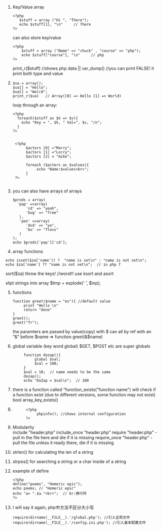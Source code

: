 1.  Key/Value array
     ```
    <?php 
        $stuff = array ("Hi ", "There");
        echo $stuff[1], "\n"     // There
    ?>
    ```
    can also store key/value
    
    ```
    <?php 
        $stuff = array ("Name" => "chuck" , "course" => "php");
        echo $stuff["course"], "\n"     // php
    ?>
    ```
    
    print_r($stuff) //shows php data || var_dump()   //you can print FALSE! it print both type and value
    
    
 2. 
    ```
    $va = array();
    $va[] = "Hello";
    $va[] = "Wolrd";
    print_r($va)   // Array([0] => Hello [1] => World)
    ```
    loop through an array:
    ```
    <?php
      foreach($stuff as $k => $v){
        echo "Key = ", $k, " Val=", $v, "/n";
      }
    ?>
    
    
     <?php
          $actors [0] ="Marry";
          $actors [1] ="Lorry";
          $actors [2] = "mike";

          foreach ($actors as $values){
               echo "Name:$values<br>"; 
          }
     ?>
 
    
    ```
 3. you can also have arrays of arrays

    ``` 
    $prods = array(
      'pap' =>array(
          'cd' => "yeah",
          'bug' => "free"
       ),
       'pen' =>array(
          'dvd' => "ya",
          'bu' => "fless"
       )
    );
    echo $prods['pap']['cd'];
    ```
    
4. array functions
  ```
  echo isset($za['name']) ?  "name is set\n" : "name is not set\n";
  echo $za['name'] ?? "name is not set\n";  // in php 7
  ```
   sort($za) throw the keys! //worst!!  use ksort and asort
   
   slipt strings into array  $tmp = explode(' ', $inp);
   

5. functions
     ```
     function greet($name = "es"){ //default value
          print "Hello \n"
          return "done"
     }
     greet();
     greet("fr");
     ```
     
   the paramters are passed by value(copy) with $
   can all by ref with an "&" before $name =>  function greet(&$name)



5. global variable (key word global)
     $GET, $POST etc are super globals 
     ```
          function dozap(){
               global $val;
               $val = 100;
          }
          $val = 10;  // name needs to be the same 
          dozap();
          echo "DoZap = $val\n";  // 100 
      ```
  
6.  there is a function called "function_exists("function name") will check if a function exist (due to different versions, some function  may not exist)
    bool array_key_exists()

7.  ```
          <?php
               phpinfo(); //shows internal configuration
          ?>
    ```
          
8. Modularity  
     include "header.php" 
     include_once "header.php" 
     require "header.php"  - pull in the file here and die if it is missing 
     require_once "header.php"  - pull the file unless it ready there, die if it is missing
     
     
9. strlen() for calculating the len of a string
10. strpos() for searching a string or a char inside of a string     
11. example of define
     ```
     <?php
     define("poems", "Homeric epic");
     echo poems; // "Homeric epic"
     echo "a= ".$a."<br>";  // br:换行符
     ?>
     ```
     
12. I will say it again, php中方法不区分大小写
     ```
     require(dirname(__FILE__).'/global.php'); //引入全局文件
     require(dirname(__FILE__).'/config.ini.php'); //引入基本配置文件
     ```
     
     
     
    
